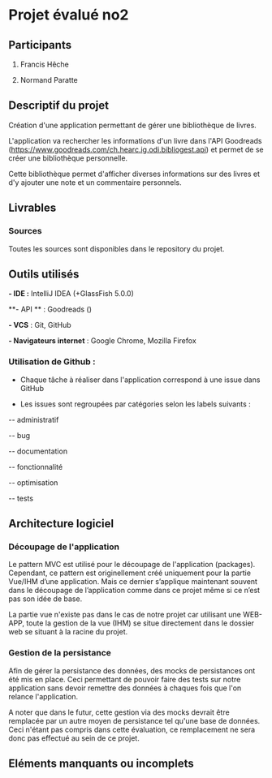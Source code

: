 # Projet évalué no2

## Participants

1. Francis Hêche

2. Normand Paratte

## Descriptif du projet

Création d'une application permettant de gérer une bibliothèque de livres.

L'application va rechercher les informations d'un livre dans l'API Goodreads (https://www.goodreads.com/ch.hearc.ig.odi.bibliogest.api) et permet de se créer une bibliothèque personnelle.

Cette bibliothèque permet d'afficher diverses informations sur des livres et d'y ajouter une note et un commentaire personnels.


## Livrables

### Sources

Toutes les sources sont disponibles dans le repository du projet.



## Outils utilisés

**- IDE :** IntelliJ IDEA (+GlassFish 5.0.0)

**- API ** : Goodreads ()

**- VCS** : Git, GitHub

**- Navigateurs internet** : Google Chrome, Mozilla Firefox

### Utilisation de Github :

- Chaque tâche à réaliser dans l'application correspond à une issue dans GitHub

- Les issues sont regroupées par catégories selon les labels suivants :

-- administratif

-- bug

-- documentation

-- fonctionnalité

-- optimisation

-- tests

## Architecture logiciel
### Découpage de l'application
Le pattern MVC est utilisé pour le découpage de l'application (packages).
Cependant, ce pattern est originellement créé uniquement pour la partie Vue/IHM d’une application. Mais ce dernier s’applique maintenant souvent dans le découpage de l’application comme dans ce projet même si ce n’est pas son idée de base.

La partie vue n'existe pas dans le cas de notre projet car utilisant une WEB-APP, toute la gestion de la vue (IHM) se situe directement dans le dossier web se situant à la racine du projet.

### Gestion de la persistance
Afin de gérer la persistance des données, des mocks de persistances ont été mis en place. Ceci permettant de pouvoir faire des tests sur notre application sans devoir remettre des données à chaques fois que l'on relance l'application.

A noter que dans le futur, cette gestion via des mocks devrait être remplacée par un autre moyen de persistance tel qu'une base de données.
Ceci n'étant pas compris dans cette évaluation, ce remplacement ne sera donc pas effectué au sein de ce projet.

## Eléments manquants ou incomplets
